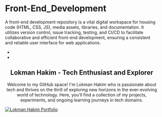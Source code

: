 # Front-End_Development
A front-end development repository is a vital digital workspace for housing code (HTML, CSS, JS), media assets, libraries, and documentation. It utilizes version control, issue tracking, testing, and CI/CD to facilitate collaborative and efficient front-end development, ensuring a consistent and reliable user interface for web applications.

-
-


<h2 align="center">Lokman Hakim - Tech Enthusiast and Explorer</h2>
<p align="center">Welcome to my GitHub space! I'm Lokman Hakim who is passionate about tech and thrives on the thrill of exploring new horizons in the ever-evolving world of technology. Here, you'll find a collection of my projects, experiments, and ongoing learning journeys in tech domains.</p>

[![Lokman Hakim Portfolio](https://lokmantech.github.io/img/footer/Footer.png)](https://lokmantech.github.io)
